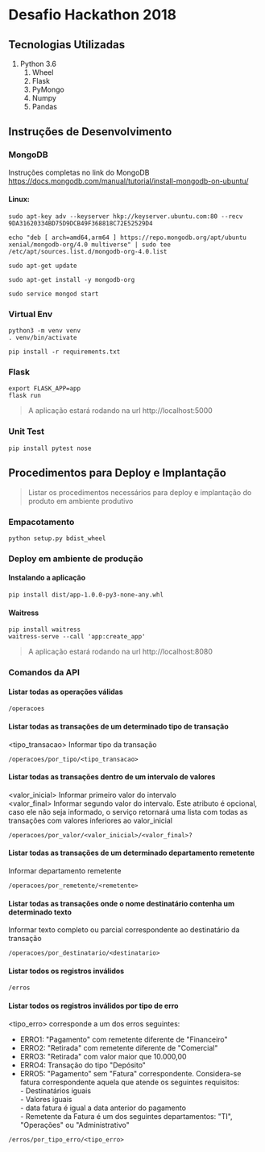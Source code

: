 # Desafio Hackathon 2018

## Tecnologias Utilizadas

1. Python 3.6
    1. Wheel
    1. Flask
    1. PyMongo
    1. Numpy
    1. Pandas

## Instruções de Desenvolvimento

### MongoDB

Instruções completas no link do MongoDB  
https://docs.mongodb.com/manual/tutorial/install-mongodb-on-ubuntu/

#### Linux: 
```
sudo apt-key adv --keyserver hkp://keyserver.ubuntu.com:80 --recv 9DA31620334BD75D9DCB49F368818C72E52529D4
```
```
echo "deb [ arch=amd64,arm64 ] https://repo.mongodb.org/apt/ubuntu xenial/mongodb-org/4.0 multiverse" | sudo tee /etc/apt/sources.list.d/mongodb-org-4.0.list
```
```
sudo apt-get update
```
```
sudo apt-get install -y mongodb-org
```
```
sudo service mongod start
```

### Virtual Env
```
python3 -m venv venv
. venv/bin/activate
```

```
pip install -r requirements.txt
```

### Flask
```
export FLASK_APP=app
flask run
```

> A aplicação estará rodando na url http://localhost:5000

### Unit Test

```
pip install pytest nose
```

## Procedimentos para Deploy e Implantação

> Listar os procedimentos necessários para deploy e implantação do produto em ambiente produtivo 

### Empacotamento
```
python setup.py bdist_wheel
```

### Deploy em ambiente de produção

#### Instalando a aplicação

```
pip install dist/app-1.0.0-py3-none-any.whl
```

#### Waitress
```
pip install waitress
waitress-serve --call 'app:create_app'
```

> A aplicação estará rodando na url http://localhost:8080

### Comandos da API
#### Listar todas as operações válidas
```
/operacoes
```

#### Listar todas as transações de um determinado tipo de transação
 <tipo_transacao> Informar tipo da transação  
```
/operacoes/por_tipo/<tipo_transacao>
```

#### Listar todas as transações dentro de um intervalo de valores
<valor_inicial> Informar primeiro valor do intervalo  
<valor_final> Informar segundo valor do intervalo. Este atributo é opcional, caso ele não seja informado, o serviço retornará uma lista com todas as transações com valores inferiores ao valor_inicial  
```
/operacoes/por_valor/<valor_inicial>/<valor_final>?
```

#### Listar todas as transações de um determinado departamento remetente
<remetente> Informar departamento remetente  
```
/operacoes/por_remetente/<remetente>
```

#### Listar todas as transações onde o nome destinatário contenha um determinado texto
<destinatario> Informar texto completo ou parcial correspondente ao destinatário da transação  
```
/operacoes/por_destinatario/<destinatario>
```

#### Listar todos os registros inválidos
```
/erros
```

#### Listar todos os registros inválidos por tipo de erro

<tipo_erro> corresponde a um dos erros seguintes:  
- ERRO1: "Pagamento" com remetente diferente de "Financeiro"   
- ERRO2: "Retirada" com remetente diferente de "Comercial"  
- ERRO3: "Retirada" com valor maior que 10.000,00  
- ERRO4: Transação do tipo "Depósito"  
- ERRO5: "Pagamento" sem "Fatura" correspondente. Considera-se fatura correspondente aquela que atende os seguintes requisitos:  
				- Destinatários iguais  
				- Valores iguais  
				- data fatura é igual a data anterior do pagamento  
				- Remetente da Fatura é um dos seguintes departamentos: "TI", "Operações" ou "Administrativo"  

```
/erros/por_tipo_erro/<tipo_erro>
```
